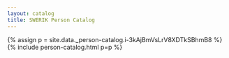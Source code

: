 ```yaml
---
layout: catalog
title: SWERIK Person Catalog
---
```

{% assign p = site.data._person-catalog.i-3kAjBmVsLrV8XDTkSBhmB8 %}
{% include person-catalog.html p=p %}

